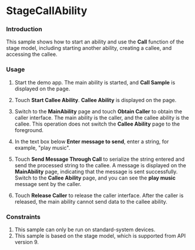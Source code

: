 # StageCallAbility

### Introduction

This sample shows how to start an ability and use the **Call** function of the stage model, including starting another ability, creating a callee, and accessing the callee.

### Usage

1. Start the demo app. The main ability is started, and **Call Sample** is displayed on the page.

2. Touch **Start Callee Ability**. **Callee Ability** is displayed on the page.

3. Switch to the **MainAbility** page and touch **Obtain Caller** to obtain the caller interface. The main ability is the caller, and the callee ability is the callee. This operation does not switch the **Callee Ability** page to the foreground.

4. In the text box below **Enter message to send**, enter a string, for example, "play music".

5. Touch **Send Message Through Call** to serialize the string entered and send the processed string to the callee. A message is displayed on the **MainAbility** page, indicating that the message is sent successfully. Switch to the **Callee Ability** page, and you can see the **play music** message sent by the caller.

6. Touch **Release Caller** to release the caller interface. After the caller is released, the main ability cannot send data to the callee ability.

### Constraints

1. This sample can only be run on standard-system devices.
2. This sample is based on the stage model, which is supported from API version 9.
